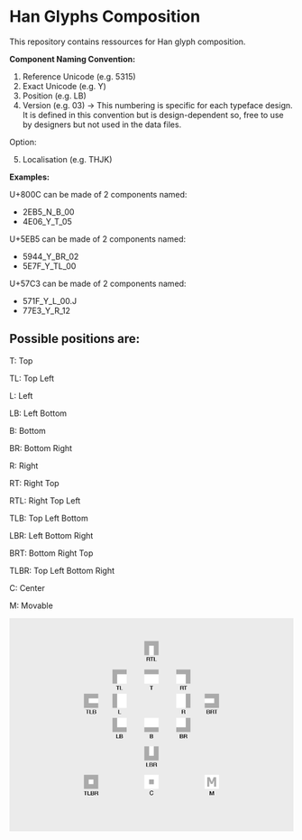 # Han Glyphs Composition

This repository contains ressources for Han glyph composition.

**Component Naming Convention:**
1. Reference Unicode      (e.g. 5315)
2. Exact Unicode          (e.g. Y)
3. Position               (e.g. LB)
4. Version                (e.g. 03) -> This numbering is specific for each typeface design. It is defined in this convention but is design-dependent so, free to use by designers but not used in the data files.

Option:

5. Localisation           (e.g. THJK)

**Examples:**

U+800C can be made of 2 components named:
- 2EB5_N_B_00
- 4E06_Y_T_05

U+5EB5 can be made of 2 components named:
- 5944_Y_BR_02
- 5E7F_Y_TL_00

U+57C3 can be made of 2 components named:
- 571F_Y_L_00.J
- 77E3_Y_R_12


## Possible positions are:

T: Top

TL: Top Left

L:  Left

LB: Left Bottom

B: Bottom

BR: Bottom Right

R: Right

RT: Right Top

RTL: Right Top Left

TLB: Top Left Bottom

LBR: Left Bottom Right

BRT: Bottom Right Top

TLBR: Top Left Bottom Right

C: Center

M: Movable


![Image of Possible Positions for Components](ComponentPositions.png)

